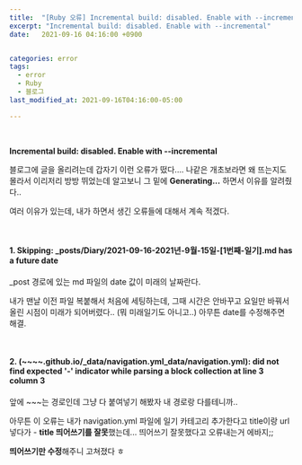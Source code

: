 ```yaml
---
title:  "[Ruby 오류] Incremental build: disabled. Enable with --incremental"
excerpt: "Incremental build: disabled. Enable with --incremental"
date:   2021-09-16 04:16:00 +0900


categories: error
tags:
  - error
  - Ruby
  - 블로그
last_modified_at: 2021-09-16T04:16:00-05:00

---
```


<br/>

**Incremental build: disabled. Enable with --incremental** 

블로그에 글을 올리려는데 갑자기 이런 오류가 떴다.... 나같은 개초보라면 왜 뜨는지도 몰라서 이리저리 방방 뛰었는데 알고보니 그 밑에  **Generating...** 하면서 이유를 알려줬다..

여러 이유가 있는데, 내가 하면서 생긴 오류들에 대해서 계속 적겠다.

<br/>

#### 1. Skipping: _posts/Diary/2021-09-16-2021년-9월-15일-[1번째-일기].md has a future date

_post 경로에 있는 md 파일의 date 값이 미래의 날짜란다.

내가 맨날 이전 파일 복붙해서 처음에 세팅하는데, 그때 시간은 안바꾸고 요일만 바꿔서 올린 시점이 미래가 되어버렸다.. (뭐 미래일기도 아니고..) 아무튼 date를 수정해주면 해결. 

<br/>

#### 2. (~~~~.github.io/_data/navigation.yml_data/navigation.yml): did not find expected '-' indicator while parsing a block collection at line 3 column 3

앞에 ~~~는 경로인데 그냥 다 붙여넣기 해봤자 내 경로랑 다를테니까..

아무튼 이 오류는 내가 navigation.yml 파일에 일기 카테고리 추가한다고 title이랑 url 넣다가 - **title 띄어쓰기를 잘못**했는데... 띄어쓰기 잘못했다고 오류내는거 에바지;;

**띄어쓰기만 수정**해주니 고쳐졌다 ㅎ
